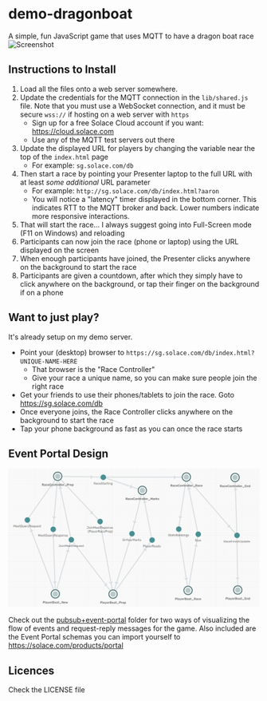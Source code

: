 # demo-dragonboat
A simple, fun JavaScript game that uses MQTT to have a dragon boat race
![Screenshot](https://github.com/aaron-613/demo-dragonboat/blob/master/gfx/screenshot.png "Screenshott")

## Instructions to Install
1. Load all the files onto a web server somewhere.
1. Update the credentials for the MQTT connection in the `lib/shared.js` file. Note that you must use a WebSocket connection, and it must be secure `wss://` if hosting on a web server with `https`
   * Sign up for a free Solace Cloud account if you want: https://cloud.solace.com
   * Use any of the MQTT test servers out there
1. Update the displayed URL for players by changing the variable near the top of the `index.html` page
   * For example: `sg.solace.com/db`
1. Then start a race by pointing your Presenter laptop to the full URL with at least _some additional_ URL parameter
   * For example: `http://sg.solace.com/db/index.html?aaron`
   * You will notice a "latency" timer displayed in the bottom corner. This indicates RTT to the MQTT broker and back. Lower numbers indicate more responsive interactions.
1. That will start the race... I always suggest going into Full-Screen mode (F11 on Windows) and reloading
1. Participants can now join the race (phone or laptop) using the URL displayed on the screen
1. When enough participants have joined, the Presenter clicks anywhere on the background to start the race
1. Participants are given a countdown, after which they simply have to click anywhere on the background, or tap their finger on the background if on a phone


## Want to just play?

It's already setup on my demo server.

- Point your (desktop) browser to `https://sg.solace.com/db/index.html?UNIQUE-NAME-HERE`
   - That browser is the "Race Controller"
   - Give your race a unique name, so you can make sure people join the right race
- Get your friends to use their phones/tablets to join the race. Goto https://sg.solace.com/db
- Once everyone joins, the Race Controller clicks anywhere on the background to start the race
- Tap your phone background as fast as you can once the race starts


## Event Portal Design

![Screenshot](https://github.com/aaron-613/demo-dragonboat/blob/master/pubsub+event-portal/2021-10-22T12-21-48.png "Screenshot")

Check out the [pubsub+event-portal](https://github.com/aaron-613/demo-dragonboat/tree/master/pubsub%2Bevent-portal) folder for two ways of visualizing the flow of events and request-reply messages for the game.  Also included are the Event Portal schemas you can import yourself to https://solace.com/products/portal


## Licences

Check the LICENSE file
